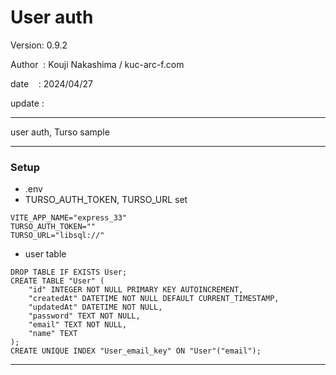 ﻿# User auth

 Version: 0.9.2

 Author  : Kouji Nakashima / kuc-arc-f.com

 date    : 2024/04/27

 update :

***

user auth,  Turso sample

***
### Setup
* .env
* TURSO_AUTH_TOKEN, TURSO_URL set

```
VITE_APP_NAME="express_33"
TURSO_AUTH_TOKEN=""
TURSO_URL="libsql://"
```

* user table
```
DROP TABLE IF EXISTS User;
CREATE TABLE "User" (
    "id" INTEGER NOT NULL PRIMARY KEY AUTOINCREMENT,
    "createdAt" DATETIME NOT NULL DEFAULT CURRENT_TIMESTAMP,
    "updatedAt" DATETIME NOT NULL,
    "password" TEXT NOT NULL,
    "email" TEXT NOT NULL,
    "name" TEXT
);
CREATE UNIQUE INDEX "User_email_key" ON "User"("email");
```
***

